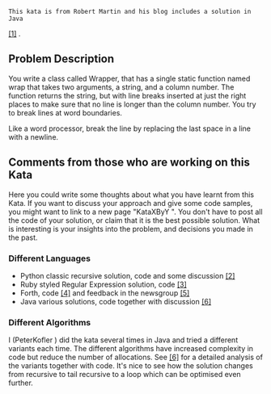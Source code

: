     This kata is from Robert Martin and his blog includes a solution in Java
[\[1\]](http://thecleancoder.blogspot.com/2010/10/craftsman-62-dark-path.html)
.

Problem Description
-------------------

You write a class called Wrapper, that has a single static function
named wrap that takes two arguments, a string, and a column number. The
function returns the string, but with line breaks inserted at just the
right places to make sure that no line is longer than the column number.
You try to break lines at word boundaries.

Like a word processor, break the line by replacing the last space in a
line with a newline.

Comments from those who are working on this Kata
------------------------------------------------

Here you could write some thoughts about what you have learnt from this
Kata. If you want to discuss your approach and give some code samples,
you might want to link to a new page "KataXByY ". You don't have to post
all the code of your solution, or claim that it is the best possible
solution. What is interesting is your insights into the problem, and
decisions you made in the past.

### Different Languages

-   Python classic recursive solution, code and some discussion
    [\[2\]](http://mentalpandiculation.com/2011/01/word-wrap-kata-in-python/)
-   Ruby styled Regular Expression solution, code
    [\[3\]](http://hg.code-cop.org/ruby-katas/src/tip/kata/word_wrap/20110713/)
-   Forth, code
    [\[4\]](http://hg.code-cop.org/forth-katas/src/tip/kata/word_wrap/20101129-improved/)
    and feedback in the newsgroup
    [\[5\]](https://groups.google.com/group/comp.lang.forth/browse_thread/thread/f026da51bc4968b2)
-   Java various solutions, code together with discussion
    [\[6\]](http://blog.code-cop.org/2011/08/word-wrap-kata-variants.html)

### Different Algorithms

I (PeterKofler ) did the kata several times in Java and tried a
different variants each time. The different algorithms have increased
complexity in code but reduce the number of allocations. See
[\[6\]](http://blog.code-cop.org/2011/08/word-wrap-kata-variants.html)
for a detailed analysis of the variants together with code. It's nice to
see how the solution changes from recursive to tail recursive to a loop
which can be optimised even further.


